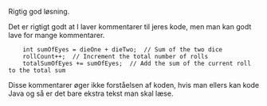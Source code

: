 Rigtig god løsning.

Det er rigtigt godt at I laver kommentarer til jeres kode, men man kan godt lave for mange kommentarer.

        int sumOfEyes = dieOne + dieTwo;  // Sum of the two dice
        rollCount++;  // Increment the total number of rolls
        totalSumOfEyes += sumOfEyes;  // Add the sum of the current roll to the total sum

Disse kommentarer øger ikke forståelsen af koden, hvis man ellers kan kode Java og så er det bare ekstra tekst man skal læse.

